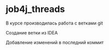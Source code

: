 # job4j_threads
                                                                                                   
В курсе производилась работа с ветками git

Создание ветки из IDEA

Добавление изменений в последний коммит